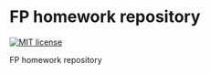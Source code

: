 # FP homework repository

[![MIT license](https://img.shields.io/badge/license-MIT-blue.svg)](https://github.com/JarikLag/fp-homework/blob/master/LICENSE)

FP homework repository
